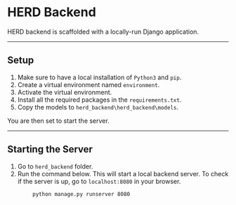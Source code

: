 # HERD Backend

HERD backend is scaffolded with a locally-run Django application.

---

## Setup

1. Make sure to have a local installation of `Python3` and `pip`.
1. Create a virtual environment named `environment`.
1. Activate the virtual environment.
1. Install all the required packages in the `requirements.txt`.
1. Copy the models to `herd_backend\herd_backend\models`.

You are then set to start the server.

---

## Starting the Server

1. Go to `herd_backend` folder.
1. Run the command below. This will start a local backend server. To check if the server is up, go to `localhost:8080` in your browser.

```
        python manage.py runserver 8080
```
